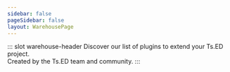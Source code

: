 ```yaml
---
sidebar: false
pageSidebar: false
layout: WarehousePage
---
```

::: slot warehouse-header
Discover our list of plugins to extend your Ts.ED project.<br/>Created by the Ts.ED team and community.
:::